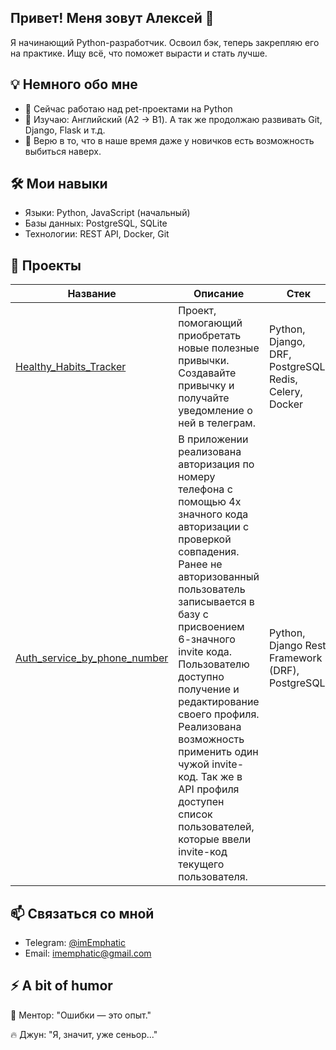 ## Привет! Меня зовут Алексей 👋

Я начинающий Python-разработчик. Освоил бэк, теперь закрепляю его на практике. Ищу всё, что поможет вырасти и стать лучше.

## 💡 Немного обо мне
- 🔭 Сейчас работаю над pet-проектами на Python
- 🌱 Изучаю: Английский (A2 → B1). А так же продолжаю развивать Git, Django, Flask и т.д.
- 💬 Верю в то, что в наше время даже у новичков есть возможность выбиться наверх.

## 🛠 Мои навыки
- Языки: Python, JavaScript (начальный)
- Базы данных: PostgreSQL, SQLite
- Технологии: REST API, Docker, Git

## 📂 Проекты

| Название | Описание | Стек |
|----------|----------|------|
| [Healthy_Habits_Tracker](https://github.com/imEmphatic/Healthy_Habits_Tracker) | Проект, помогающий приобретать новые полезные привычки. Создавайте привычку и получайте уведомление о ней в телеграм. | Python, Django, DRF, PostgreSQL, Redis, Celery, Docker |
| [Auth_service_by_phone_number](https://github.com/imEmphatic/Auth_service_by_phone_number) | В приложении реализована авторизация по номеру телефона с помощью 4х значного кода авторизации с проверкой совпадения. Ранее не авторизованный пользователь записывается в базу с присвоением 6-значного invite кода. Пользователю доступно получение и редактирование своего профиля. Реализована возможность применить один чужой invite-код. Так же в API профиля доступен список пользователей, которые ввели invite-код текущего пользователя. | Python, Django Rest Framework (DRF), PostgreSQL |

## 📫 Связаться со мной
- Telegram: [@imEmphatic](https://t.me/imEmphatic)
- Email: imemphatic@gmail.com

## ⚡ A bit of humor
🧘 Ментор: "Ошибки — это опыт."

🔥 Джун: "Я, значит, уже сеньор..."



